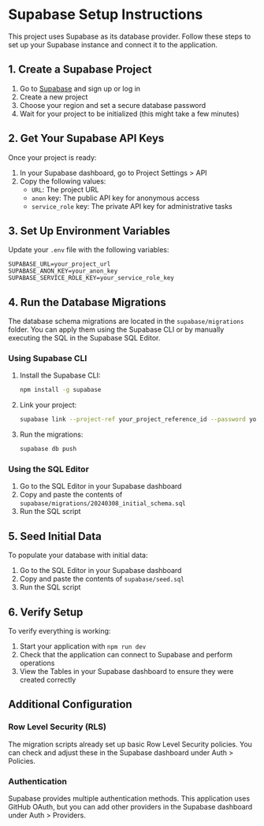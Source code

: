 # Supabase Setup Instructions

This project uses Supabase as its database provider. Follow these steps to set up your Supabase instance and connect it to the application.

## 1. Create a Supabase Project

1. Go to [Supabase](https://supabase.com/) and sign up or log in
2. Create a new project
3. Choose your region and set a secure database password
4. Wait for your project to be initialized (this might take a few minutes)

## 2. Get Your Supabase API Keys

Once your project is ready:

1. In your Supabase dashboard, go to Project Settings > API
2. Copy the following values:
   - `URL`: The project URL
   - `anon` key: The public API key for anonymous access
   - `service_role` key: The private API key for administrative tasks

## 3. Set Up Environment Variables

Update your `.env` file with the following variables:

```
SUPABASE_URL=your_project_url
SUPABASE_ANON_KEY=your_anon_key
SUPABASE_SERVICE_ROLE_KEY=your_service_role_key
```

## 4. Run the Database Migrations

The database schema migrations are located in the `supabase/migrations` folder. You can apply them using the Supabase CLI or by manually executing the SQL in the Supabase SQL Editor.

### Using Supabase CLI

1. Install the Supabase CLI:

   ```bash
   npm install -g supabase
   ```

2. Link your project:

   ```bash
   supabase link --project-ref your_project_reference_id --password your_database_password
   ```

3. Run the migrations:
   ```bash
   supabase db push
   ```

### Using the SQL Editor

1. Go to the SQL Editor in your Supabase dashboard
2. Copy and paste the contents of `supabase/migrations/20240308_initial_schema.sql`
3. Run the SQL script

## 5. Seed Initial Data

To populate your database with initial data:

1. Go to the SQL Editor in your Supabase dashboard
2. Copy and paste the contents of `supabase/seed.sql`
3. Run the SQL script

## 6. Verify Setup

To verify everything is working:

1. Start your application with `npm run dev`
2. Check that the application can connect to Supabase and perform operations
3. View the Tables in your Supabase dashboard to ensure they were created correctly

## Additional Configuration

### Row Level Security (RLS)

The migration scripts already set up basic Row Level Security policies. You can check and adjust these in the Supabase dashboard under Auth > Policies.

### Authentication

Supabase provides multiple authentication methods. This application uses GitHub OAuth, but you can add other providers in the Supabase dashboard under Auth > Providers.
